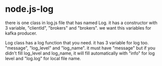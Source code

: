 # node.js-log

there is one class in log.js file that has named Log.
it has a constructor with 3 variable, "clientId", "brokers" and "brokers". we want this variables for kafka producer.

Log class has a log function that you need. it has 3 variable for log too. "message", "log_level" and "log_name". it must have "message" but if you didn't fill log_level and log_name, it will fill automatically with "info" for log level and "log.log" for local file name.
